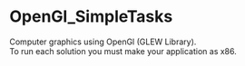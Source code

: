 # OpenGl_SimpleTasks
Computer graphics using OpenGl (GLEW Library). <br>
To run each solution you must make your application as x86.
